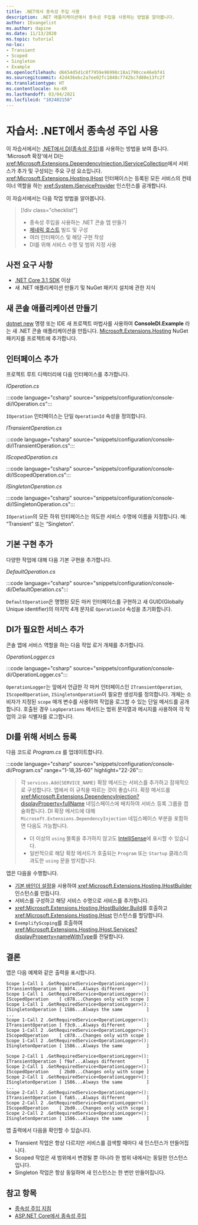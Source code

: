 ```yaml
---
title: .NET에서 종속성 주입 사용
description: .NET 애플리케이션에서 종속성 주입을 사용하는 방법을 알아봅니다.
author: IEvangelist
ms.author: dapine
ms.date: 11/13/2020
ms.topic: tutorial
no-loc:
- Transient
- Scoped
- Singleton
- Example
ms.openlocfilehash: d6654d5d1c8f7959e96998c18a1790cce46ebf41
ms.sourcegitcommit: 42d436ebc2a7ee02fc1848c7742bc7d80e13fc2f
ms.translationtype: HT
ms.contentlocale: ko-KR
ms.lasthandoff: 03/04/2021
ms.locfileid: "102402158"
---
```

# <a name="tutorial-use-dependency-injection-in-net"></a>자습서: .NET에서 종속성 주입 사용

이 자습서에서는 [.NET에서 DI(종속성 주입)](dependency-injection.md)를 사용하는 방법을 보여 줍니다. ‘Microsoft 확장’에서 DI는 <xref:Microsoft.Extensions.DependencyInjection.IServiceCollection>에서 서비스가 추가 및 구성되는 주요 구성 요소입니다. <xref:Microsoft.Extensions.Hosting.IHost> 인터페이스는 등록된 모든 서비스의 컨테이너 역할을 하는 <xref:System.IServiceProvider> 인스턴스를 공개합니다.

이 자습서에서는 다음 작업 방법을 알아봅니다.

> [!div class="checklist"]
>
> - 종속성 주입을 사용하는 .NET 콘솔 앱 만들기
> - [제네릭 호스트](generic-host.md) 빌드 및 구성
> - 여러 인터페이스 및 해당 구현 작성
> - DI를 위해 서비스 수명 및 범위 지정 사용

## <a name="prerequisites"></a>사전 요구 사항

- [.NET Core 3.1 SDK](https://dotnet.microsoft.com/download/dotnet) 이상
- 새 .NET 애플리케이션 만들기 및 NuGet 패키지 설치에 관한 지식

## <a name="create-a-new-console-application"></a>새 콘솔 애플리케이션 만들기

[dotnet new](../tools/dotnet-new.md) 명령 또는 IDE 새 프로젝트 마법사를 사용하여 **ConsoleDI.Example** 라는 새 .NET 콘솔 애플리케이션을 만듭니다. [Microsoft.Extensions.Hosting](https://www.nuget.org/packages/Microsoft.Extensions.Hosting) NuGet 패키지를 프로젝트에 추가합니다.

## <a name="add-interfaces"></a>인터페이스 추가

프로젝트 루트 디렉터리에 다음 인터페이스를 추가합니다.

*IOperation.cs*

:::code language="csharp" source="snippets/configuration/console-di/IOperation.cs":::

`IOperation` 인터페이스는 단일 `OperationId` 속성을 정의합니다.

*ITransientOperation.cs*

:::code language="csharp" source="snippets/configuration/console-di/ITransientOperation.cs":::

*IScopedOperation.cs*

:::code language="csharp" source="snippets/configuration/console-di/IScopedOperation.cs":::

*ISingletonOperation.cs*

:::code language="csharp" source="snippets/configuration/console-di/ISingletonOperation.cs":::

`IOperation`의 모든 하위 인터페이스는 의도한 서비스 수명에 이름을 지정합니다. 예: “Transient” 또는 “Singleton”.

## <a name="add-default-implementation"></a>기본 구현 추가

다양한 작업에 대해 다음 기본 구현을 추가합니다.

*DefaultOperation.cs*

:::code language="csharp" source="snippets/configuration/console-di/DefaultOperation.cs":::

`DefaultOperation`은 명명된 모든 마커 인터페이스를 구현하고 새 GUID(Globally Unique identifier)의 마지막 4개 문자로 `OperationId` 속성을 초기화합니다.

## <a name="add-service-that-requires-di"></a>DI가 필요한 서비스 추가

콘솔 앱에 서비스 역할을 하는 다음 작업 로거 개체를 추가합니다.

*OperationLogger.cs*

:::code language="csharp" source="snippets/configuration/console-di/OperationLogger.cs":::

`OperationLogger`는 앞에서 언급한 각 마커 인터페이스인 `ITransientOperation`, `IScopedOperation`, `ISingletonOperation`이 필요한 생성자를 정의합니다. 개체는 소비자가 지정된 `scope` 매개 변수를 사용하여 작업을 로그할 수 있는 단일 메서드를 공개합니다. 호출된 경우 `LogOperations` 메서드는 범위 문자열과 메시지를 사용하여 각 작업의 고유 식별자를 로그합니다.

## <a name="register-services-for-di"></a>DI를 위해 서비스 등록

다음 코드로 *Program.cs* 를 업데이트합니다.

:::code language="csharp" source="snippets/configuration/console-di/Program.cs" range="1-18,35-60" highlight="22-26":::

> 각 `services.Add{SERVICE_NAME}` 확장 메서드는 서비스를 추가하고 잠재적으로 구성합니다. 앱에서 이 규칙을 따르는 것이 좋습니다. 확장 메서드를 <xref:Microsoft.Extensions.DependencyInjection?displayProperty=fullName> 네임스페이스에 배치하여 서비스 등록 그룹을 캡슐화합니다. DI 확장 메서드에 대해 `Microsoft.Extensions.DependencyInjection` 네임스페이스 부분을 포함하면 다음도 가능합니다.
>
> - 더 이상의 `using` 블록을 추가하지 않고도 [IntelliSense](/visualstudio/ide/using-intellisense)에 표시할 수 있습니다.
> - 일반적으로 해당 확장 메서드가 호출되는 `Program` 또는 `Startup` 클래스의 과도한 `using` 문을 방지합니다.

앱은 다음을 수행합니다.

- [기본 바인더 설정](generic-host.md#default-builder-settings)을 사용하여 <xref:Microsoft.Extensions.Hosting.IHostBuilder> 인스턴스를 만듭니다.
- 서비스를 구성하고 해당 서비스 수명으로 서비스를 추가합니다.
- <xref:Microsoft.Extensions.Hosting.IHostBuilder.Build>를 호출하고 <xref:Microsoft.Extensions.Hosting.IHost> 인스턴스를 할당합니다.
- `ExemplifyScoping`를 호출하여 <xref:Microsoft.Extensions.Hosting.IHost.Services?displayProperty=nameWithType>를 전달합니다.

## <a name="conclusion"></a>결론

앱은 다음 예제와 같은 출력을 표시합니다.

```console
Scope 1-Call 1 .GetRequiredService<OperationLogger>(): ITransientOperation [ 80f4...Always different        ]
Scope 1-Call 1 .GetRequiredService<OperationLogger>(): IScopedOperation    [ c878...Changes only with scope ]
Scope 1-Call 1 .GetRequiredService<OperationLogger>(): ISingletonOperation [ 1586...Always the same         ]
...
Scope 1-Call 2 .GetRequiredService<OperationLogger>(): ITransientOperation [ f3c0...Always different        ]
Scope 1-Call 2 .GetRequiredService<OperationLogger>(): IScopedOperation    [ c878...Changes only with scope ]
Scope 1-Call 2 .GetRequiredService<OperationLogger>(): ISingletonOperation [ 1586...Always the same         ]

Scope 2-Call 1 .GetRequiredService<OperationLogger>(): ITransientOperation [ f9af...Always different        ]
Scope 2-Call 1 .GetRequiredService<OperationLogger>(): IScopedOperation    [ 2bd0...Changes only with scope ]
Scope 2-Call 1 .GetRequiredService<OperationLogger>(): ISingletonOperation [ 1586...Always the same         ]
...
Scope 2-Call 2 .GetRequiredService<OperationLogger>(): ITransientOperation [ fa65...Always different        ]
Scope 2-Call 2 .GetRequiredService<OperationLogger>(): IScopedOperation    [ 2bd0...Changes only with scope ]
Scope 2-Call 2 .GetRequiredService<OperationLogger>(): ISingletonOperation [ 1586...Always the same         ]
```

앱 출력에서 다음을 확인할 수 있습니다.

- Transient 작업은 항상 다르지만 서비스를 검색할 때마다 새 인스턴스가 만들어집니다.
- Scoped 작업은 새 범위에서 변경될 뿐 아니라 한 범위 내에서는 동일한 인스턴스입니다.
- Singleton 작업은 항상 동일하며 새 인스턴스는 한 번만 만들어집니다.

## <a name="see-also"></a>참고 항목

* [종속성 주입 지침](dependency-injection-guidelines.md)
* [ASP.NET Core에서 종속성 주입](/aspnet/core/fundamentals/dependency-injection)

